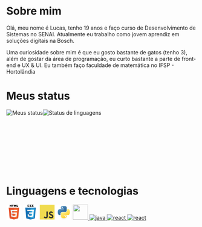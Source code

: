 <h1> Sobre mim </h1>

<p> Olá, meu nome é Lucas, tenho 19 anos e faço curso de Desenvolvimento de Sistemas no SENAI. Atualmente eu trabalho como jovem aprendiz em soluções digitais na Bosch. </p>

<p> Uma curiosidade sobre mim é que eu gosto bastante de gatos (tenho 3), além de gostar da área de programação, eu curto bastante a parte de front-end e UX & UI. Eu também faço faculdade de matemática no IFSP - Hortolândia </p>

<h1> Meus status </h1>

<div style="display: flex;">
   <img height="160px" src="https://github-readme-stats-sigma-five.vercel.app/api?username=lucasboaratti&show_icons=true&theme=dracula&include_all_commits=true&count_private=true" alt="Meus status"/>
   <img height="160px" src="https://github-readme-stats-sigma-five.vercel.app/api/top-langs/?username=lucasboaratti&layout=compact&langs_count=5&theme=dracula" alt="Status de linguagens"/>
</div>

<h1> Linguagens e tecnologias </h1>

<div style="align: left;">
   <a href="https://www.w3schools.com/html/default.asp" target="_blank"> <img src="https://raw.githubusercontent.com/devicons/devicon/master/icons/html5/html5-original-wordmark.svg" alt="html5" width="40" height="40"/></a>
   <a href="https://www.w3schools.com/css/" target="_blank"> <img src="https://raw.githubusercontent.com/devicons/devicon/master/icons/css3/css3-original-wordmark.svg" alt="css3" width="40" height="40"/></a>
   <a href="https://www.w3schools.com/js/" target="_blank"> <img src="https://raw.githubusercontent.com/devicons/devicon/master/icons/javascript/javascript-original.svg" alt="javascript" width="40" height="40"/></a>
   <a href="https://www.w3schools.com/python/" target="_blank"> <img src="https://raw.githubusercontent.com/devicons/devicon/master/icons/python/python-original.svg" alt="python" width="40" height="40"/></a>
   <a href="https://www.figma.com/pt-br/" target="_blank"> <img src="https://cdn.jsdelivr.net/gh/devicons/devicon/icons/figma/figma-original.svg" width="40" height="40"/> </a>
   <a href="https://www.w3schools.com/JAVA/" target="_blank"> <img src="https://cdn.jsdelivr.net/gh/devicons/devicon@latest/icons/java/java-original.svg" alt="java" width="40" height="40" /> </a>
   <a href="https://www.w3schools.com/react/default.asp" target="_blank"> <img src="https://cdn.jsdelivr.net/gh/devicons/devicon@latest/icons/react/react-original.svg" alt="react" width="40" height="40"/>
   <a href="https://www.w3schools.com/django/index.php" target="_blank"> <img src="https://static-00.iconduck.com/assets.00/django-icon-1606x2048-lwmw1z73.png" alt="react" width="30" height="40" />
          
</div>
